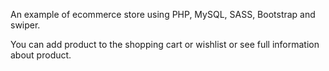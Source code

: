 An example of ecommerce store using PHP, MySQL, SASS, Bootstrap and swiper.

You can add product to the shopping cart or wishlist or see full information about product.